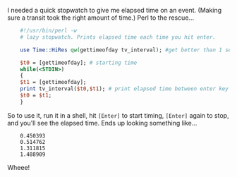 <!--
.. title: Lazy Perl stopwatch
.. date: 2004/11/10 13:37
.. slug: index
.. tags:
.. link:
.. description:
-->

I needed a quick stopwatch to give me elapsed time on an event. (Making sure a transit took the right amount of time.) Perl to the rescue...

``` perl
    #!/usr/bin/perl -w
    # lazy stopwatch. Prints elapsed time each time you hit enter.

    use Time::HiRes qw(gettimeofday tv_interval); #get better than 1 second resolution

    $t0 = [gettimeofday]; # starting time
    while(<STDIN>)
    {
    $t1 = [gettimeofday];
    print tv_interval($t0,$t1); # print elapsed time between enter key hits.
    $t0 = $t1;
    }
```


So to use it, run it in a shell, hit `[Enter]` to start timing, `[Enter]` again to stop, and you'll see the elapsed time. Ends up looking something like...

```
    0.450393
    0.514762
    1.311815
    1.488909
```


Wheee!
